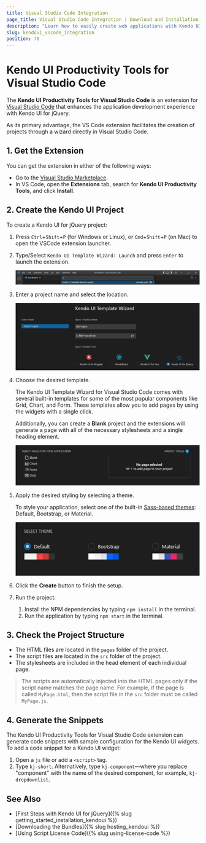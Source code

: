 ```yaml
---
title: Visual Studio Code Integration
page_title: Visual Studio Code Integration | Download and Installation 
description: "Learn how to easily create web applications with Kendo UI for jQuery in Visual Studio Code."
slug: kendoui_vscode_integration
position: 70
---
```


# Kendo UI Productivity Tools for Visual Studio Code

The **Kendo UI Productivity Tools for Visual Studio Code** is an extension for <a href="https://code.visualstudio.com/" target="_blank">Visual Studio Code</a> that enhances the application development experience with Kendo UI for jQuery.

As its primary advantage, the VS Code extension facilitates the creation of projects through a wizard directly in Visual Studio Code.

## 1. Get the Extension

You can get the extension in either of the following ways:

* Go to the [Visual Studio Marketplace](https://marketplace.visualstudio.com/items?itemName=KendoUI.kendotemplatewizard).
* In VS Code, open the **Extensions** tab, search for **Kendo UI Productivity Tools**, and click **Install**.

## 2. Create the Kendo UI Project

To create a Kendo UI for jQuery project:

1. Press `Ctrl`+`Shift`+`P` (for Windows or Linux), or `Cmd`+`Shift`+`P` (on Mac) to open the VSCode extension launcher.
1. Type/Select `Kendo UI Template Wizard: Launch` and press `Enter` to launch the extension.

    ![Kendo UI for jQuery launch Kendo UI Template extension](../../images/launch-extension.png)

1. Enter a project name and select the location.

    ![Kendo UI for jQuery choose project location](../../images/create-project-jq.png)

1. Choose the desired template.

   The Kendo UI Template Wizard for Visual Studio Code comes with several built-in templates for some of the most popular components like Grid, Chart, and Form. These templates allow you to add pages by using the widgets with a single click. 
   
   Additionally, you can create a **Blank** project and the extensions will generate a page with all of the necessary stylesheets and a single heading element.
   
   ![Kendo UI for jQuery choose pages in Kendo UI for jQuery project](../../images/vscode-wizard-select-pages.png)

1. Apply the desired styling by selecting a theme.

   To style your application, select one of the built-in [Sass-based themes](https://docs.telerik.com/kendo-ui/styles-and-layout/sass-themes): Default, Bootstrap, or Material.
   
   ![Kendo UI for jQuery choose theme](../../images/vscode-wizard-select-theme.png)

1. Click the **Create** button to finish the setup.

1. Run the project:

   1. Install the NPM dependencies by typing `npm install` in the terminal.
   1. Run the application by typing `npm start` in the terminal.

## 3. Check the Project Structure

* The HTML files are located in the `pages` folder of the project. 
* The script files are located in the `src` folder of the project.
* The stylesheets are included in the head element of each individual page.

>The scripts are automatically injected into the HTML pages only if the script name matches the page name. For example, if the page is called `MyPage.html`, then the script file in the `src` folder must be called `MyPage.js`.

## 4. Generate the Snippets

The Kendo UI Productivity Tools for Visual Studio Code extension can generate code snippets with sample configuration for the Kendo UI widgets. To add a code snippet for a Kendo UI widget:

1. Open a `js` file or add a `<script>` tag.
1. Type `kj-short`. Alternatively, type `kj-component`&mdash;where you replace "component" with the name of the desired component, for example, `kj-dropdownlist`.


## See Also

* [First Steps with Kendo UI for jQuery]({% slug getting_started_installation_kendoui %})
* [Downloading the Bundles]({% slug hosting_kendoui %})
* [Using Script License Code]({% slug using-license-code %})
